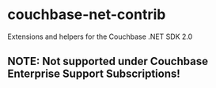 # couchbase-net-contrib
Extensions and helpers for the Couchbase .NET SDK 2.0

## NOTE: Not supported under Couchbase Enterprise Support Subscriptions! ##
